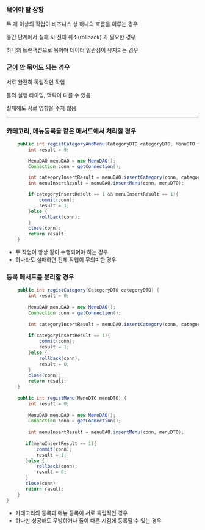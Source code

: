 ### 묶어야 할 상황
두 개 이상의 작업이 비즈니스 상 하나의 흐름을 이루는 경우

중간 단계에서 실패 시 전체 취소(rollback) 가 필요한 경우

하나의 트랜잭션으로 묶어야 데이터 일관성이 유지되는 경우

### 굳이 안 묶어도 되는 경우
서로 완전히 독립적인 작업

둘의 실행 타이밍, 맥락이 다를 수 있음

실패해도 서로 영향을 주지 않음

---

### 카테고리, 메뉴등록을 같은 메서드에서 처리할 경우
```java
    public int registCategoryAndMenu(CategoryDTO categoryDTO, MenuDTO menuDTO) {
        int result = 0;

        MenuDAO menuDAO = new MenuDAO();
        Connection conn = getConnection();

        int categoryInsertResult = menuDAO.insertCategory(conn, categoryDTO);
        int menuInsertResult = menuDAO.insertMenu(conn, menuDTO);

        if(categoryInsertResult == 1 && menuInsertResult == 1){
            commit(conn);
            result = 1;
        }else {
            rollback(conn);
        }
        close(conn);
        return result;
    }
```
- 두 작업이 항상 같이 수행되어야 하는 경우
- 하나라도 실패하면 전체 작업이 무의미한 경우

### 등록 메서드를 분리할 경우
```java    
    public int registCategory(CategoryDTO categoryDTO) {
        int result = 0;
        
        MenuDAO menuDAO = new MenuDAO();
        Connection conn = getConnection();
        
        int categoryInsertResult = menuDAO.insertCategory(conn, categoryDTO);
       
        if(categoryInsertResult == 1){
            commit(conn);
            result = 1;
        }else {
            rollback(conn);
            result = 0;
        }
        close(conn);
        return result;
    }
    
    public int registMenu(MenuDTO menuDTO) {
        int result = 0;
        
        MenuDAO menuDAO = new MenuDAO();
        Connection conn = getConnection();
        
        int menuInsertResult = menuDAO.insertMenu(conn, menuDTO);
        
       if(menuInsertResult == 1){
           commit(conn);
           result = 1;
       }else {
           rollback(conn);
           result = 0;
       }
       close(conn);
       return result;
    }
}
```
- 카테고리의 등록과 메뉴 등록이 서로 독립적인 경우
- 하나만 성공해도 무방하거나 둘이 다른 시점에 등록될 수 있는 경우
